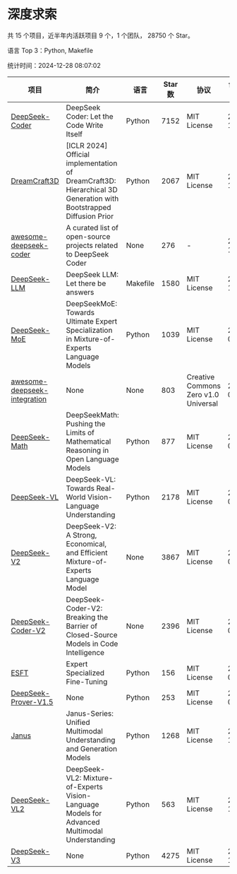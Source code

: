 # 深度求索

共 15 个项目，近半年内活跃项目 9 个，1 个团队， 28750 个 Star。

语言 Top 3：Python, Makefile

统计时间：2024-12-28 08:07:02

| 项目 | 简介 | 语言 | Star 数 | 协议 | 创建时间 | 最后更新时间 | 最后提交时间 |
| --- | --- | --- | --- | --- | --- | --- | --- |
| [DeepSeek-Coder](https://github.com/deepseek-ai/DeepSeek-Coder) | DeepSeek Coder: Let the Code Write Itself | Python | 7152 | MIT License | 2023-10-20 | 2024-12-28 | 2024-05-21 |
| [DreamCraft3D](https://github.com/deepseek-ai/DreamCraft3D) | [ICLR 2024] Official implementation of DreamCraft3D: Hierarchical 3D Generation with Bootstrapped Diffusion Prior | Python | 2067 | MIT License | 2023-10-23 | 2024-12-27 | 2024-08-21 |
| [awesome-deepseek-coder](https://github.com/deepseek-ai/awesome-deepseek-coder) | A curated list of open-source projects related to DeepSeek Coder | None | 276 | - | 2023-11-06 | 2024-12-28 | 2024-04-03 |
| [DeepSeek-LLM](https://github.com/deepseek-ai/DeepSeek-LLM) | DeepSeek LLM: Let there be answers | Makefile | 1580 | MIT License | 2023-11-29 | 2024-12-28 | 2024-02-04 |
| [DeepSeek-MoE](https://github.com/deepseek-ai/DeepSeek-MoE) | DeepSeekMoE: Towards Ultimate Expert Specialization in Mixture-of-Experts Language Models | Python | 1039 | MIT License | 2024-01-02 | 2024-12-27 | 2024-01-16 |
| [awesome-deepseek-integration](https://github.com/deepseek-ai/awesome-deepseek-integration) | None | None | 803 | Creative Commons Zero v1.0 Universal | 2024-01-11 | 2024-12-28 | 2024-12-27 |
| [DeepSeek-Math](https://github.com/deepseek-ai/DeepSeek-Math) | DeepSeekMath: Pushing the Limits of Mathematical Reasoning in Open Language Models | Python | 877 | MIT License | 2024-02-05 | 2024-12-28 | 2024-04-15 |
| [DeepSeek-VL](https://github.com/deepseek-ai/DeepSeek-VL) | DeepSeek-VL: Towards Real-World Vision-Language Understanding | Python | 2178 | MIT License | 2024-03-07 | 2024-12-28 | 2024-04-24 |
| [DeepSeek-V2](https://github.com/deepseek-ai/DeepSeek-V2) | DeepSeek-V2: A Strong, Economical, and Efficient Mixture-of-Experts Language Model | None | 3867 | MIT License | 2024-04-22 | 2024-12-28 | 2024-09-25 |
| [DeepSeek-Coder-V2](https://github.com/deepseek-ai/DeepSeek-Coder-V2) | DeepSeek-Coder-V2: Breaking the Barrier of Closed-Source Models in Code Intelligence | None | 2396 | MIT License | 2024-06-14 | 2024-12-28 | 2024-09-24 |
| [ESFT](https://github.com/deepseek-ai/ESFT) | Expert Specialized Fine-Tuning | Python | 156 | MIT License | 2024-07-04 | 2024-12-27 | 2024-09-22 |
| [DeepSeek-Prover-V1.5](https://github.com/deepseek-ai/DeepSeek-Prover-V1.5) | None | Python | 253 | MIT License | 2024-08-15 | 2024-12-27 | 2024-08-16 |
| [Janus](https://github.com/deepseek-ai/Janus) | Janus-Series: Unified Multimodal Understanding and Generation Models | Python | 1268 | MIT License | 2024-10-18 | 2024-12-27 | 2024-11-13 |
| [DeepSeek-VL2](https://github.com/deepseek-ai/DeepSeek-VL2) | DeepSeek-VL2: Mixture-of-Experts Vision-Language Models for Advanced Multimodal Understanding | Python | 563 | MIT License | 2024-12-13 | 2024-12-28 | 2024-12-26 |
| [DeepSeek-V3](https://github.com/deepseek-ai/DeepSeek-V3) | None | Python | 4275 | MIT License | 2024-12-26 | 2024-12-28 | 2024-12-27 |
